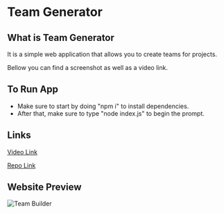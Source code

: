 # Team Generator

## What is Team Generator

It is a simple web application that allows you to create teams for projects.

Bellow you can find a screenshot as well as a video link.


## To Run App
* Make sure to start by doing "npm i" to install dependencies.
* After that, make sure to type "node index.js" to begin the prompt.


## Links

[Video Link](https://drive.google.com/file/d/1ja8-Le4fvE8N3AyWCT6oVxZHahSA4_PW/view)

[Repo Link](https://github.com/luistorano/team-generator)


## Website Preview

![Team Builder]()

